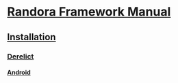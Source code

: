 # [Randora Framework Manual](/README.md)

## [Installation](/manual/installation/README.md)

### [Derelict](/manual/installation/derelict/README.md)

#### [Android](/manual/installation/derelict/android/README.md)


